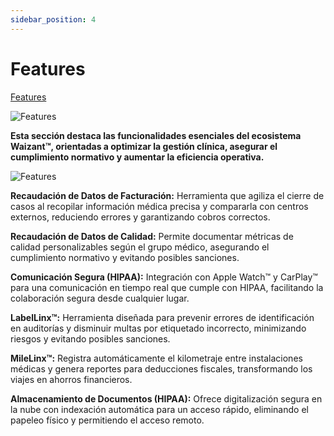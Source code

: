 ```yaml
---
sidebar_position: 4
---
```


# Features

[Features](https://www.waizant.com/feature)

![Features](/img/store-usuario/features.png )

**Esta sección destaca las funcionalidades esenciales del ecosistema Waizant™, orientadas a optimizar la gestión clínica, asegurar el cumplimiento normativo y aumentar la eficiencia operativa.**

![Features](/img/store-usuario/features_our.png )

**Recaudación de Datos de Facturación:** Herramienta que agiliza el cierre de casos al recopilar información médica precisa y compararla con centros externos, reduciendo errores y garantizando cobros correctos.

**Recaudación de Datos de Calidad:** Permite documentar métricas de calidad personalizables según el grupo médico, asegurando el cumplimiento normativo y evitando posibles sanciones.

**Comunicación Segura (HIPAA):** Integración con Apple Watch™ y CarPlay™ para una comunicación en tiempo real que cumple con HIPAA, facilitando la colaboración segura desde cualquier lugar.

**LabelLinx™:** Herramienta diseñada para prevenir errores de identificación en auditorías y disminuir multas por etiquetado incorrecto, minimizando riesgos y evitando posibles sanciones.

**MileLinx™:** Registra automáticamente el kilometraje entre instalaciones médicas y genera reportes para deducciones fiscales, transformando los viajes en ahorros financieros.

**Almacenamiento de Documentos (HIPAA):** Ofrece digitalización segura en la nube con indexación automática para un acceso rápido, eliminando el papeleo físico y permitiendo el acceso remoto.
